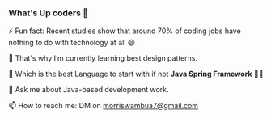 ### What's Up coders 👋

⚡ Fun fact: Recent studies show that around 70% of coding jobs have nothing to do with technology at all 😄

 🌱 That's why I’m currently learning best design patterns. 
 
 💬 Which is the best Language to start with if not **Java Spring Framework** 🤷‍♂️
 
 🔭 Ask me about Java-based development work.
 
 📫 How to reach me: DM on morriswambua7@gmail.com
<!--
**Morris-wambua/Morris-wambua** is a ✨ _special_ ✨ repository because its `README.md` (this file) appears on your GitHub profile.

Here are some ideas to get you started:

- 🔭 I’m currently working on Java-based projects. Let's talk about Spring Framework
- 🌱 I’m currently learning Cloud-based dev work
- 💬 Ask me about Java-based development work.
- 📫 How to reach me: DM on morriswambua7@gmail.com
- 😄 Pronouns: ...
- ⚡ Fun fact: Recent studies show that around 70% of coding jobs have nothing to do with technology at all 😄
-->
